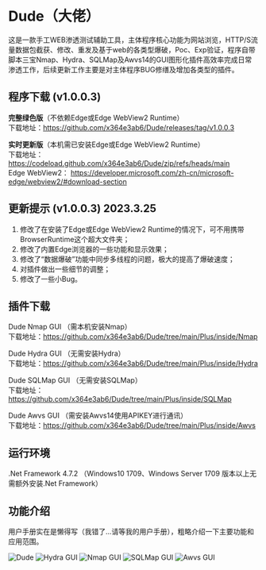 # Dude（大佬）

这是一款手工WEB渗透测试辅助工具，主体程序核心功能为网站浏览，HTTP/S流量数据包截获、修改、重发及基于web的各类型爆破，Poc、Exp验证，程序自带脚本三宝Nmap、Hydra、SQLMap及Awvs14的GUI图形化插件高效率完成日常渗透工作，后续更新工作主要是对主体程序BUG修缮及增加各类型的插件。

## 程序下载 (v1.0.0.3)

**完整绿色版**（不依赖Edge或Edge WebView2 Runtime）  
下载地址：https://github.com/x364e3ab6/Dude/releases/tag/v1.0.0.3  

**实时更新版**（本机需已安装Edge或Edge WebView2 Runtime）  
下载地址：https://codeload.github.com/x364e3ab6/Dude/zip/refs/heads/main  
Edge WebView2： https://developer.microsoft.com/zh-cn/microsoft-edge/webview2/#download-section  

## 更新提示 (v1.0.0.3) 2023.3.25
1. 修改了在安装了Edge或Edge WebView2 Runtime的情况下，可不用携带BrowserRuntime这个超大文件夹；
2. 修改了内置Edge浏览器的一些功能和显示效果；
3. 修改了“数据爆破”功能中同步多线程的问题，极大的提高了爆破速度；
5. 对插件做出一些细节的调整；
4. 修改了一些小Bug。

## 插件下载
Dude Nmap GUI （需本机安装Nmap）  
下载地址：https://github.com/x364e3ab6/Dude/tree/main/Plus/inside/Nmap  

Dude Hydra GUI （无需安装Hydra）  
下载地址：https://github.com/x364e3ab6/Dude/tree/main/Plus/inside/Hydra  

Dude SQLMap GUI （无需安装SQLMap）  
下载地址：https://github.com/x364e3ab6/Dude/tree/main/Plus/inside/SQLMap  

Dude Awvs GUI （需安装Awvs14使用APIKEY进行通讯）  
下载地址：https://github.com/x364e3ab6/Dude/tree/main/Plus/inside/Awvs  

## 运行环境
.Net Framework 4.7.2 （Windows10 1709、Windows Server 1709 版本以上无需额外安装.Net Framework）

## 功能介绍
用户手册实在是懒得写（我错了...请等我的用户手册），粗略介绍一下主要功能和应用范围。

![Dude](https://user-images.githubusercontent.com/73023058/221487446-dcae89e4-fd0a-417c-8771-bbf64d3086e7.jpg)
![Hydra GUI](https://user-images.githubusercontent.com/73023058/221487033-b939846a-43a0-4747-aaa5-ce5973c63546.jpg)
![Nmap GUI](https://user-images.githubusercontent.com/73023058/221487055-d98d4c8d-4e5d-4f45-9177-5c3c05f8f04b.jpg)
![SQLMap GUI](https://user-images.githubusercontent.com/73023058/221487066-dd89f908-a58d-41cd-be9c-60fcd12a63bb.jpg)
![Awvs GUI](https://user-images.githubusercontent.com/73023058/224320478-ddc6fe66-3ce7-4310-8a8a-43400630e9bf.png)

